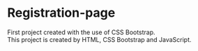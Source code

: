 # Registration-page
First project created with the use of CSS Bootstrap.
<br>
This project is created by HTML, CSS Bootstrap and JavaScript.
